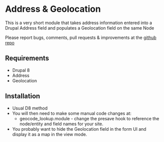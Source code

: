 Address & Geolocation
=====================

This is a very short module that takes address information entered into a 
Drupal Address field and populates a Geolocation field on the same Node


Please report bugs, comments, pull requests & improvements at the [github repo](https://github.com/BlueFusionNZ/geocode_lookup)

## Requirements

* Drupal 8
* Address
* Geolocation

## Installation

* Usual D8 method
* You will then need to make some manual code changes at:
  * geocode_lookup.module - change the presave hook to reference the node/entity and field names for your site.
* You probably want to hide the Geolocation field in the form UI and display it as a map in the view mode.
 